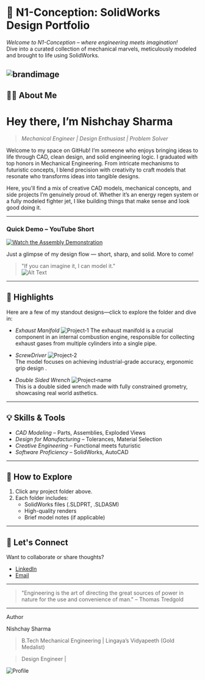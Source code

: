 
# 🚀 N1-Conception: SolidWorks Design Portfolio



*Welcome to N1-Conception – where engineering meets imagination!*  
Dive into a curated collection of mechanical marvels, meticulously modeled and brought to life using SolidWorks.

![brandimage](./brandimage.png)
---

## 👨‍💻 About Me
# Hey there, I’m Nishchay Sharma 

>*Mechanical Engineer | Design Enthusiast | Problem Solver*

Welcome to my space on GitHub! I’m someone who enjoys bringing ideas to life through CAD, clean design, and solid engineering logic. I graduated with top honors in Mechanical Engineering. From intricate mechanisms to futuristic concepts, I blend precision with creativity to craft models that resonate who transforms ideas into tangible designs.

Here, you'll find a mix of creative CAD models, mechanical concepts, and side projects I’m genuinely proud of. Whether it’s an energy regen system or a fully modeled fighter jet, I like building things that make sense and look good doing it.

---

### Quick Demo – YouTube Short  
[![Watch the Assembly Demonstration](https://img.youtube.com/vi/Z5jgkC8532s/maxresdefault.jpg)](https://youtube.com/shorts/Z5jgkC8532s?si=RO3HJcgB54wnKukq)

Just a glimpse of my design flow — short, sharp, and solid. More to come!


> "If you can imagine it, I can model it."  
![Alt Text](./rim.png)
---

## 🌟 Highlights

Here are a few of my standout designs—click to explore the folder and dive in:

- *Exhaust Manifold*
 ![Project‑1](./picture1.png) 
  The exhaust manifold is a crucial component in an internal combustion engine, responsible for collecting exhaust gases from multiple cylinders into a single pipe.

- *ScrewDriver* 
 ![Project‑2](./driver.png)  
  The model focuses on achieving industrial-grade accuracy, ergonomic grip design .

- *Double Sided Wrench* 
 ![Project‑name](./ends.png)  
  This is a double sided wrench made with fully constrained grometry, showcasing real world asthetics.


---

## 💡 Skills & Tools

- *CAD Modeling* – Parts, Assemblies, Exploded Views  
- *Design for Manufacturing* – Tolerances, Material Selection  
- *Creative Engineering* – Functional meets futuristic  
- *Software Proficiency* – SolidWorks, AutoCAD 

---

## 📂 How to Explore

1. Click any project folder above.
2. Each folder includes:
   - SolidWorks files (.SLDPRT, .SLDASM)
   - High-quality renders
   - Brief model notes (if applicable)

---

## 🤝 Let's Connect

Want to collaborate or share thoughts?

- [LinkedIn](https://www.linkedin.com/in/nishchay-sharma-b354a1221?utm_source=share&utm_campaign=share_via&utm_content=profile&utm_medium=android_app)  
- [Email](mailto:nishchaysharma1502@gmail.com)



---

> "Engineering is the art of directing the great sources of power in nature for the use and convenience of man." – Thomas Tredgold


---


Author

Nishchay Sharma

> B.Tech Mechanical Engineering | Lingaya’s Vidyapeeth (Gold Medalist)

>Design Engineer |


![Profile](./profile.jpg)
